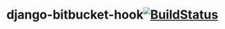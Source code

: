 # django-bitbucket-hook[![BuildStatus](https://travis-ci.org/Kras4ooo/django-bitbucket-hook.svg?branch=master)](https://travis-ci.org/Kras4ooo/django-bitbucket-hook)
